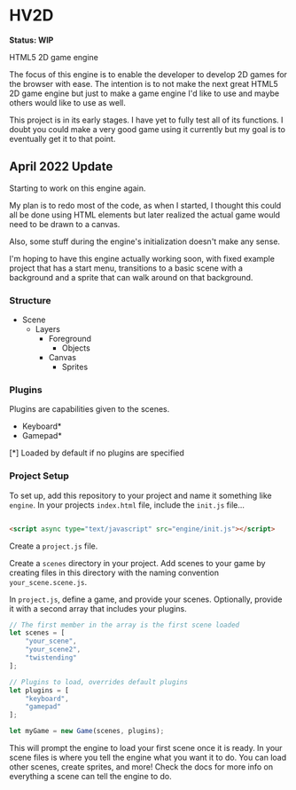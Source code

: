 # HV2D

**Status: WIP**

HTML5 2D game engine

The focus of this engine is to enable the developer to develop 2D games for the browser with ease. The intention is to
not make the next great HTML5 2D game engine but just to make a game engine I'd like to use and maybe others would like
to use as well.

This project is in its early stages. I have yet to fully test all of its functions. I doubt you could make a very good game using it currently but my goal is to eventually get it to that point. 

## April 2022 Update

Starting to work on this engine again.

My plan is to redo most of the code, as when I started, I thought this could all be done using HTML elements but later realized the actual game would need to be drawn to a canvas.

Also, some stuff during the engine's initialization doesn't make any sense.

I'm hoping to have this engine actually working soon, with fixed example project that has a start menu, transitions to a basic scene with a background and a sprite that can walk around on that background.

### Structure

 - Scene
   - Layers
     - Foreground
       - Objects
     - Canvas
       - Sprites

### Plugins

Plugins are capabilities given to the scenes.

- Keyboard*
- Gamepad*

[*] Loaded by default if no plugins are specified

### Project Setup

To set up, add this repository to your project and name it something like `engine`. In your projects `index.html` file,
include the `init.js` file...

```html

<script async type="text/javascript" src="engine/init.js"></script>
```

Create a `project.js` file.

Create a `scenes` directory in your project. Add scenes to your game by creating files in this directory with the naming
convention `your_scene.scene.js`.

In `project.js`, define a game, and provide your scenes. Optionally, provide it with a second array that includes your
plugins.

```js
// The first member in the array is the first scene loaded
let scenes = [
	"your_scene",
	"your_scene2",
	"twistending"
];

// Plugins to load, overrides default plugins
let plugins = [
	"keyboard",
	"gamepad"
];

let myGame = new Game(scenes, plugins);
```

This will prompt the engine to load your first scene once it is ready. In your scene files is where you tell the engine
what you want it to do. You can load other scenes, create sprites, and more! Check the docs for more info on everything
a scene can tell the engine to do.
